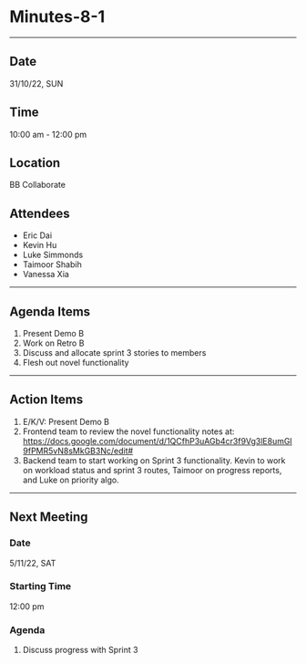# Minutes-8-1

---

## Date

31/10/22, SUN

## Time

10:00 am - 12:00 pm

## Location

BB Collaborate

## Attendees

- Eric Dai
- Kevin Hu
- Luke Simmonds
- Taimoor Shabih
- Vanessa Xia

---

## Agenda Items

1. Present Demo B
2. Work on Retro B
3. Discuss and allocate sprint 3 stories to members
4. Flesh out novel functionality

---

## Action Items

1. E/K/V: Present Demo B
2. Frontend team to review the novel functionality notes at: https://docs.google.com/document/d/1QCfhP3uAGb4cr3f9Vg3lE8umGI9fPMR5vN8sMkGB3Nc/edit#
3. Backend team to start working on Sprint 3 functionality. Kevin to work on workload status and sprint 3 routes, Taimoor on progress reports, and Luke on priority algo. 
---

## Next Meeting

### Date

5/11/22, SAT

### Starting Time

12:00 pm

### Agenda

1. Discuss progress with Sprint 3
